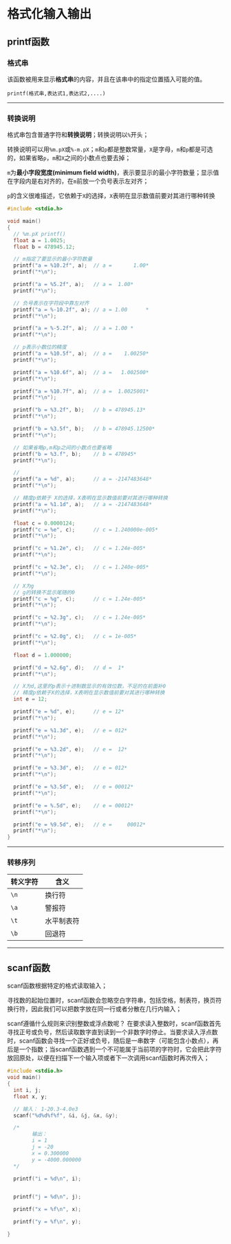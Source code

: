 <!--
 * @Author: harvey
 * @Date: 2022-10-04 16:10:01
 * @LastEditors: harvey
 * @LastEditTime: 2022-10-04 16:26:36
 * @FilePath: \learn\learnC\05_格式化输入输出\README.md
 * @Description: 格式化输入输出
-->
# 格式化输入输出


## printf函数

### 格式串
该函数被用来显示**格式串**的内容，并且在该串中的指定位置插入可能的值。

`printf(格式串,表达式1,表达式2,....)`


_ _ _


### 转换说明

格式串包含普通字符和**转换说明**；转换说明以`%`开头；

转换说明可以用`%m.pX`或`%-m.pX`；`m`和`p`都是整数常量，`X`是字母，`m`和`p`都是可选的，如果省略`p`，`m`和`X`之间的小数点也要去掉；

`m`为**最小字段宽度(minimum field width)**，表示要显示的最小字符数量；显示值在字段内是右对齐的，在`m`前放一个负号表示左对齐；

`p`的含义很难描述，它依赖于`X`的选择，`X`表明在显示数值前要对其进行哪种转换



```c
#include <stdio.h>

void main()
{
  // %m.pX printf()
  float a = 1.0025;
  float b = 478945.12;

  // m指定了要显示的最小字符数量
  printf("a = %10.2f", a); 	// a =       1.00*
  printf("*\n");

  printf("a = %5.2f", a); 	// a =  1.00*
  printf("*\n");

  // 负号表示在字符段中靠左对齐
  printf("a = %-10.2f", a); // a = 1.00      *
  printf("*\n");

  printf("a = %-5.2f", a); 	// a = 1.00 *
  printf("*\n");

  // p表示小数位的精度
  printf("a = %10.5f", a); 	// a =    1.00250*
  printf("*\n");

  printf("a = %10.6f", a); 	// a =   1.002500*
  printf("*\n");

  printf("a = %10.7f", a); 	// a =  1.0025001*
  printf("*\n");

  printf("b = %3.2f", b); 	// b = 478945.13*
  printf("*\n");

  printf("b = %3.5f", b); 	// b = 478945.12500*
  printf("*\n");

  // 如果省略p,m和p之间的小数点也要省略
  printf("b = %3.f", b); 	// b = 478945*
  printf("*\n");

  //
  printf("a = %d", a); 		// a = -2147483648*
  printf("*\n");

  // 精度p依赖于 X的选择，X表明在显示数值前要对其进行哪种转换
  printf("a = %1.1d", a); 	// a = -2147483648*
  printf("*\n");

  float c = 0.0000124;
  printf("c = %e", c); 		// c = 1.240000e-005*
  printf("*\n");

  printf("c = %1.2e", c); 	// c = 1.24e-005*
  printf("*\n");

  printf("c = %2.3e", c); 	// c = 1.240e-005*
  printf("*\n");

  // X为g
  // g的转换不显示尾随的0
  printf("c = %g", c); 		// c = 1.24e-005*
  printf("*\n");

  printf("c = %2.3g", c); 	// c = 1.24e-005*
  printf("*\n");

  printf("c = %2.0g", c); 	// c = 1e-005*
  printf("*\n");

  float d = 1.000000;

  printf("d = %2.6g", d); 	// d =  1*
  printf("*\n");

  // X为d,这里的p表示十进制数显示的有效位数，不足的在前面补0
  // 精度p依赖于X的选择，X表明在显示数值前要对其进行哪种转换
  int e = 12;

  printf("e = %d", e); 		// e = 12*
  printf("*\n");

  printf("e = %1.3d", e); 	// e = 012*
  printf("*\n");

  printf("e = %3.2d", e); 	// e =  12*
  printf("*\n");

  printf("e = %3.3d", e); 	// e = 012*
  printf("*\n");

  printf("e = %3.5d", e); 	// e = 00012*
  printf("*\n");

  printf("e = %.5d", e); 	// e = 00012*
  printf("*\n");

  printf("e = %9.5d", e); 	// e =     00012*
  printf("*\n");
}

```


_ _ _


### 转移序列

| 转义字符 | 含义 |
|--------|--------|
|   `\n`     |   换行符     |
|   `\a`     |   警报符     |
|   `\t`     |   水平制表符     |
|   `\b`     |   回退符     |



- - -


## scanf函数

scanf函数根据特定的格式读取输入；

寻找数的起始位置时，scanf函数会忽略空白字符串，包括空格，制表符，换页符换行符，因此我们可以把数字放在同一行或者分散在几行内输入；

scanf遵循什么规则来识别整数或浮点数呢？
在要求读入整数时，scanf函数首先寻找正号或负号，然后读取数字直到读到一个非数字时停止。当要求读入浮点数时，scanf函数会寻找一个正好或负号，随后是一串数字（可能包含小数点），再后是一个指数；当scanf函数遇到一个不可能属于当前项的字符时，它会把此字符放回原处，以便在扫描下一个输入项或者下一次调用scanf函数时再次传入；

```c
#include <stdio.h>
void main()
{
  int i, j;
  float x, y;

  // 输入： 1-20.3-4.0e3
  scanf("%d%d%f%f", &i, &j, &x, &y);

  /*
		输出：
		i = 1
		j = -20
		x = 0.300000
		y = -4000.000000
  */

  printf("i = %d\n", i);


  printf("j = %d\n", j);

  printf("x = %f\n", x);

  printf("y = %f\n", y);

}
```


